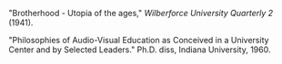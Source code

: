 "Brotherhood - Utopia of the ages," *Wilberforce University Quarterly 2* (1941). 

"Philosophies of Audio-Visual Education as Conceived in a University Center and by Selected Leaders." Ph.D. diss, Indiana University, 1960.
